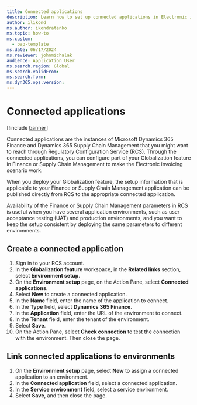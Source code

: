 ```yaml
---
title: Connected applications
description: Learn how to set up connected applications in Electronic invoicing, including an overview on creating a connected application with a step-by-step process.
author: ilikond
ms.author: ikondratenko
ms.topic: how-to
ms.custom: 
  - bap-template
ms.date: 06/17/2024
ms.reviewer: johnmichalak
audience: Application User
ms.search.region: Global
ms.search.validFrom:
ms.search.form: 
ms.dyn365.ops.version: 
---
```


# Connected applications

[!include [banner](../../includes/banner.md)]

Connected applications are the instances of Microsoft Dynamics 365 Finance and Dynamics 365 Supply Chain Management that you might want to reach through Regulatory Configuration Service (RCS). Through the connected applications, you can configure part of your Globalization feature in Finance or Supply Chain Management to make the Electronic invoicing scenario work.

When you deploy your Globalization feature, the setup information that is applicable to your Finance or Supply Chain Management application can be published directly from RCS to the appropriate connected application.

Availability of the Finance or Supply Chain Management parameters in RCS is useful when you have several application environments, such as user acceptance testing (UAT) and production environments, and you want to keep the setup consistent by deploying the same parameters to different environments.

## Create a connected application

1. Sign in to your RCS account.
2. In the **Globalization feature** workspace, in the **Related links** section, select **Environment setup**.
3. On the **Environment setup** page, on the Action Pane, select **Connected applications**.
4. Select **New** to create a connected application.
5. In the **Name** field, enter the name of the application to connect.
6. In the **Type** field, select **Dynamics 365 Finance**.
7. In the **Application** field, enter the URL of the environment to connect.
8. In the **Tenant** field, enter the tenant of the environment.
9. Select **Save**.
10. On the Action Pane, select **Check connection** to test the connection with the environment. Then close the page.

## Link connected applications to environments

1. On the **Environment setup** page, select **New** to assign a connected application to an environment.
2. In the **Connected application** field, select a connected application.
3. In the **Service environment** field, select a service environment.
4. Select **Save**, and then close the page.
